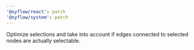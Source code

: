 ```yaml
---
'@xyflow/react': patch
'@xyflow/system': patch
---
```


Optimize selections and take into account if edges connected to selected nodes are actually selectable.

